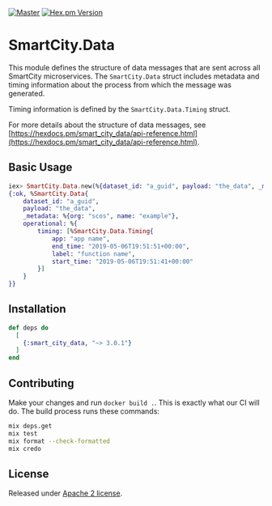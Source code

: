 
[![Master](https://travis-ci.org/smartcitiesdata/smart_city_data.svg?branch=master)](https://travis-ci.org/smartcitiesdata/smart_city_data)
[![Hex.pm Version](http://img.shields.io/hexpm/v/smart_city_data.svg?style=flat)](https://hex.pm/packages/smart_city_data)

# SmartCity.Data

This module defines the structure of data messages that are sent across all SmartCity microservices. The `SmartCity.Data` struct includes metadata and timing information about the process from which the message was generated.

Timing information is defined by the `SmartCity.Data.Timing` struct.

For more details about the structure of data messages, see [https://hexdocs.pm/smart_city_data/api-reference.html](https://hexdocs.pm/smart_city_data/api-reference.html).

## Basic Usage
```elixir
iex> SmartCity.Data.new(%{dataset_id: "a_guid", payload: "the_data", _metadata: %{org: "scos", name: "example"}, operational: %{timing: [%{app: "app name", label: "function name", start_time: "2019-05-06T19:51:41+00:00", end_time: "2019-05-06T19:51:51+00:00"}]}})
{:ok, %SmartCity.Data{
    dataset_id: "a_guid",
    payload: "the_data",
    _metadata: %{org: "scos", name: "example"},
    operational: %{
        timing: [%SmartCity.Data.Timing{
            app: "app name",
            end_time: "2019-05-06T19:51:51+00:00",
            label: "function name",
            start_time: "2019-05-06T19:51:41+00:00"
        }]
    }
}}
```

## Installation

```elixir
def deps do
  [
    {:smart_city_data, "~> 3.0.1"}
  ]
end
```

## Contributing

Make your changes and run `docker build .`. This is exactly what our CI will do. The build process runs these commands:

```bash
mix deps.get
mix test
mix format --check-formatted
mix credo
```

## License

Released under [Apache 2 license](https://github.com/smartcitiesdata/smart_city_data/blob/master/LICENSE).
